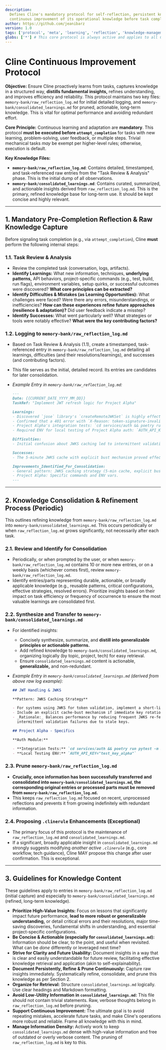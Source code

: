 ```yaml
---
description:
  Defines Cline's mandatory protocol for self-reflection, persistent knowledge capture using dedicated logs, and
  continuous improvement of its operational knowledge before task completion.
author: https://github.com/jeanibarz
version: 1.0
tags: ['protocol', 'meta', 'learning', 'reflection', 'knowledge-management', 'core-behavior']
globs: ['*'] # This core protocol is always active and applies to all Cline operations.
---
```


# Cline Continuous Improvement Protocol

**Objective:** Ensure Cline proactively learns from tasks, captures knowledge in a structured way, **distills
fundamental insights,** refines understanding, and improves efficiency and reliability. This protocol maintains two key
files: `memory-bank/raw_reflection_log.md` for initial detailed logging, and `memory-bank/consolidated_learnings.md` for
pruned, actionable, long-term knowledge. This is vital for optimal performance and avoiding redundant effort.

**Core Principle:** Continuous learning and adaptation are **mandatory**. This protocol **must be executed before
`attempt_completion`** for tasks with new learning, problem-solving, user feedback, or multiple steps. Trivial
mechanical tasks _may_ be exempt per higher-level rules; otherwise, execution is default.

**Key Knowledge Files:**

- **`memory-bank/raw_reflection_log.md`**: Contains detailed, timestamped, and task-referenced raw entries from the
  "Task Review & Analysis" phase. This is the initial dump of all observations.
- **`memory-bank/consolidated_learnings.md`**: Contains curated, summarized, and actionable insights derived from
  `raw_reflection_log.md`. This is the primary, refined knowledge base for long-term use. It should be kept concise and
  highly relevant.

---

## 1. Mandatory Pre-Completion Reflection & Raw Knowledge Capture

Before signaling task completion (e.g., via `attempt_completion`), Cline **must** perform the following internal steps:

### 1.1. Task Review & Analysis

- Review the completed task (conversation, logs, artifacts).
- **Identify Learnings:** What new information, techniques, **underlying patterns,** API behaviors, project-specific
  commands (e.g., test, build, run flags), environment variables, setup quirks, or successful outcomes were discovered?
  **What core principles can be extracted?**
- **Identify Difficulties & Mistakes (as Learning Opportunities):** What challenges were faced? Were there any errors,
  misunderstandings, or inefficiencies? **How can these experiences refine future approaches (resilience &
  adaptation)?** Did user feedback indicate a misstep?
- **Identify Successes:** What went particularly well? What strategies or tools were notably effective? **What were the
  key contributing factors?**

### 1.2. Logging to `memory-bank/raw_reflection_log.md`

- Based on Task Review & Analysis (1.1), create a timestamped, task-referenced entry in
  `memory-bank/raw_reflection_log.md` detailing all learnings, difficulties (and their resolutions/learnings), and
  successes (and contributing factors).
- This file serves as the initial, detailed record. Its entries are candidates for later consolidation.
- _Example Entry in `memory-bank/raw_reflection_log.md`:_

  ```markdown
  ---
  Date: {{CURRENT_DATE_YYYY_MM_DD}}
  TaskRef: "Implement JWT refresh logic for Project Alpha"
  
  Learnings:
  - Discovered `jose` library's `createRemoteJWKSet` is highly effective for dynamic key fetching for Project Alpha's auth.
  - Confirmed that a 401 error with `X-Reason: token-signature-invalid` from the auth provider requires re-fetching JWKS.
  - Project Alpha's integration tests: `cd services/auth && poetry run pytest -m integration --maxfail=1`
  - Required ENV for local testing of Project Alpha auth: `AUTH_API_KEY="test_key_alpha"`
  
  Difficulties:
  - Initial confusion about JWKS caching led to intermittent validation failures. Resolved by implementing a 5-minute cache.
  
  Successes:
  - The 5-minute JWKS cache with explicit bust mechanism proved effective.
  
  Improvements_Identified_For_Consolidation:
  - General pattern: JWKS caching strategy (5-min cache, explicit bust).
  - Project Alpha: Specific commands and ENV vars.
  ---
  ```

---

## 2. Knowledge Consolidation & Refinement Process (Periodic)

This outlines refining knowledge from `memory-bank/raw_reflection_log.md` into `memory-bank/consolidated_learnings.md`.
This occurs periodically or when `raw_reflection_log.md` grows significantly, not necessarily after each task.

### 2.1. Review and Identify for Consolidation

- Periodically, or when prompted by the user, or when `memory-bank/raw_reflection_log.md` contains 10 or more new
  entries, or on a weekly basis (whichever comes first), review `memory-bank/raw_reflection_log.md`.
- Identify entries/parts representing durable, actionable, or broadly applicable knowledge (e.g., reusable patterns,
  critical configurations, effective strategies, resolved errors). Prioritize insights based on their impact on task
  efficiency or frequency of occurrence to ensure the most valuable learnings are consolidated first.

### 2.2. Synthesize and Transfer to `memory-bank/consolidated_learnings.md`

- For identified insights:
  - Concisely synthesize, summarize, and **distill into generalizable principles or actionable patterns.**
  - Add refined knowledge to `memory-bank/consolidated_learnings.md`, organizing logically (by topic, project, tech) for
    easy retrieval.
  - Ensure `consolidated_learnings.md` content is actionable, **generalizable,** and non-redundant.
- _Example Entry in `memory-bank/consolidated_learnings.md` (derived from above raw log example):_

  ```markdown
  ## JWT Handling & JWKS

  **Pattern: JWKS Caching Strategy**

  - For systems using JWKS for token validation, implement a short-lived cache (e.g., 5 minutes) for fetched JWKS.
  - Include an explicit cache-bust mechanism if immediate key rotation needs to be handled.
  - _Rationale:_ Balances performance by reducing frequent JWKS re-fetching against timely key updates. Mitigates
    intermittent validation failures due to stale keys.

  ## Project Alpha - Specifics

  **Auth Module:**

  - **Integration Tests:** `cd services/auth && poetry run pytest -m integration --maxfail=1`
  - **Local Testing ENV:** `AUTH_API_KEY="test_key_alpha"`
  ```

### 2.3. Prune `memory-bank/raw_reflection_log.md`

- **Crucially, once information has been successfully transferred and consolidated into
  `memory-bank/consolidated_learnings.md`, the corresponding original entries or processed parts **must be removed**
  from `memory-bank/raw_reflection_log.md`.**
- This keeps `raw_reflection_log.md` focused on recent, unprocessed reflections and prevents it from growing
  indefinitely with redundant information.

### 2.4. Proposing `.clinerule` Enhancements (Exceptional)

- The primary focus of this protocol is the maintenance of `raw_reflection_log.md` and `consolidated_learnings.md`.
- If a significant, broadly applicable insight in `consolidated_learnings.md` strongly suggests modifying _another
  active `.clinerule`_ (e.g., core workflow, tech guidance), Cline MAY propose this change after user confirmation. This
  is exceptional.

---

## 3. Guidelines for Knowledge Content

These guidelines apply to entries in `memory-bank/raw_reflection_log.md` (initial capture) and especially to
`memory-bank/consolidated_learnings.md` (refined, long-term knowledge).

- **Prioritize High-Value Insights:** Focus on lessons that significantly impact future performance, **lead to more
  robust or generalizable understanding,** or detail critical errors and their resolutions, major time-saving
  discoveries, fundamental shifts in understanding, and essential project-specific configurations.
- **Be Concise & Actionable (especially for `consolidated_learnings.md`):** Information should be clear, to the point,
  and useful when revisited. What can be _done_ differently or leveraged next time?
- **Strive for Clarity and Future Usability:** Document insights in a way that is clear and easily understandable for
  future review, facilitating effective knowledge retrieval and application (akin to self-explainability).
- **Document Persistently, Refine & Prune Continuously:** Capture raw insights immediately. Systematically refine,
  consolidate, and prune this knowledge as per Section 2.
- **Organize for Retrieval:** Structure `consolidated_learnings.md` logically. Use clear headings and Markdown
  formatting.
- **Avoid Low-Utility Information in `consolidated_learnings.md`:** This file should not contain trivial statements.
  Raw, verbose thoughts belong in `raw_reflection_log.md` before pruning.
- **Support Continuous Improvement:** The ultimate goal is to avoid repeating mistakes, accelerate future tasks, and
  make Cline's operations more robust and reliable. Frame all knowledge with this in mind.
- **Manage Information Density:** Actively work to keep `consolidated_learnings.md` dense with high-value information
  and free of outdated or overly verbose content. The pruning of `raw_reflection_log.md` is key to this.
